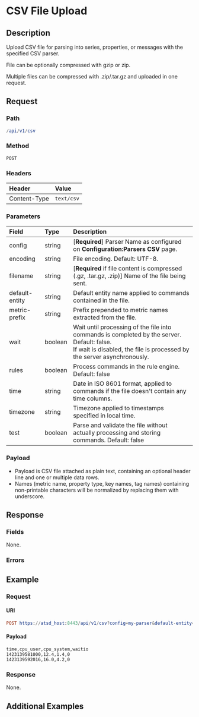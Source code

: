 # CSV File Upload

## Description

Upload CSV file for parsing into series, properties, or messages with the specified CSV parser.

File can be optionally compressed with gzip or zip. 

Multiple files can be compressed with .zip/.tar.gz and uploaded in one request.  

## Request

### Path 

```elm
/api/v1/csv
```

### Method

```
POST 
```

### Headers

|**Header**|**Value**|
|:---|:---|
| Content-Type | `text/csv` |

### Parameters

| **Field** | **Type** | **Description** |
|:---|:---|:---|
| config   | string   | [**Required**] Parser Name as configured on **Configuration:Parsers CSV** page.|
| encoding      | string   | File encoding. Default: UTF-8.|
| filename      | string   | [**Required** if file content is compressed (.gz, .tar.gz, .zip)] Name of the file being sent.  |
| default-entity| string | Default entity name applied to commands contained in the file. |
| metric-prefix | string | Prefix prepended to metric names extracted from the file. |
| wait | boolean | Wait until processing of the file into commands is completed by the server. Default: false.<br>If wait is disabled, the file is processed by the server asynchronously. | 
| rules | boolean | Process commands in the rule engine. Default: false | 
| time | string | Date in ISO 8601 format, applied to commands if the file doesn't contain any time columns. | 
| timezone | string | Timezone applied to timestamps specified in local time. | 
| test | boolean | Parse and validate the file without actually processing and storing commands. Default: false | 

### Payload

* Payload is CSV file attached as plain text, containing an optional header line and one or multiple data rows.
* Names (metric name, property type, key names, tag names) containing non-printable characters will be normalized by replacing them with underscore.

## Response 

### Fields

None.

### Errors

## Example 

### Request 

#### URI

```elm
POST https://atsd_host:8443/api/v1/csv?config=my-parser&default-entity=nurswgvml007
```

#### Payload

```ls
time,cpu_user,cpu_system,waitio
1423139581000,12.4,1.4,0
1423139592016,16.0,4.2,0
```

### Response

None.

## Additional Examples



